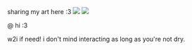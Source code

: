 sharing my art here :3
![](https://64.media.tumblr.com/ef4f45e6d3b1a5a9596998534e6df38e/669227332ac522a1-2e/s1280x1920/d4358ef5a6afb00e285bcf7915db2d534270e61f.pnj)
![](https://64.media.tumblr.com/66332ee3a6acb58f6b5e101b4b9c703b/572123a1cafc0bc5-d9/s1280x1920/d9e85720ff06be87cac03586e42ac769d5c31185.pnj)

@ hi :3 

w2i if need! i don't mind interacting as long as you're not dry. 

